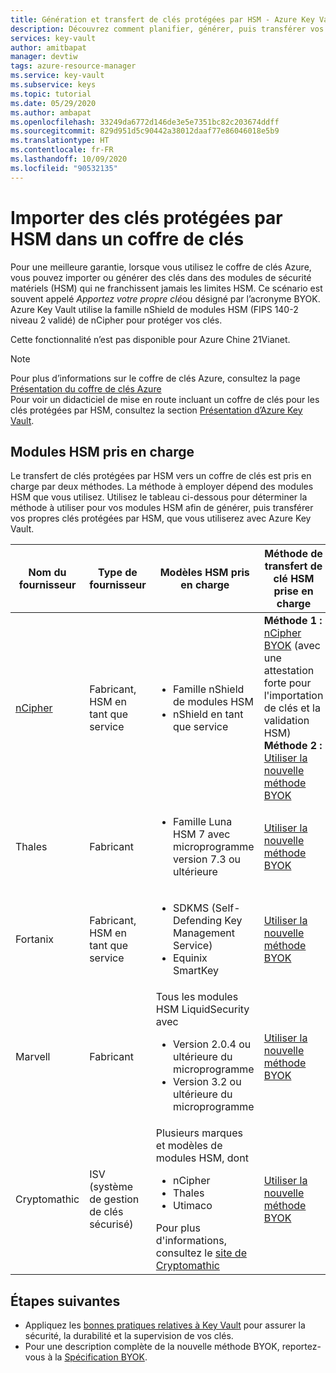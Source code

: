 ```yaml
---
title: Génération et transfert de clés protégées par HSM - Azure Key Vault
description: Découvrez comment planifier, générer, puis transférer vos propres clés protégées par HSM à utiliser avec Azure Key Vault. Cette méthode est également appelée BYOK (Bring Your Own Key, ou apportez votre propre clé).
services: key-vault
author: amitbapat
manager: devtiw
tags: azure-resource-manager
ms.service: key-vault
ms.subservice: keys
ms.topic: tutorial
ms.date: 05/29/2020
ms.author: ambapat
ms.openlocfilehash: 33249da6772d146de3e5e7351bc82c203674ddff
ms.sourcegitcommit: 829d951d5c90442a38012daaf77e86046018e5b9
ms.translationtype: HT
ms.contentlocale: fr-FR
ms.lasthandoff: 10/09/2020
ms.locfileid: "90532135"
---
```

# <a name="import-hsm-protected-keys-to-key-vault"></a>Importer des clés protégées par HSM dans un coffre de clés

Pour une meilleure garantie, lorsque vous utilisez le coffre de clés Azure, vous pouvez importer ou générer des clés dans des modules de sécurité matériels (HSM) qui ne franchissent jamais les limites HSM. Ce scénario est souvent appelé *Apportez votre propre clé*ou désigné par l’acronyme BYOK. Azure Key Vault utilise la famille nShield de modules HSM (FIPS 140-2 niveau 2 validé) de nCipher pour protéger vos clés.

Cette fonctionnalité n’est pas disponible pour Azure Chine 21Vianet.

> [!NOTE]
> Pour plus d’informations sur le coffre de clés Azure, consultez la page [Présentation du coffre de clés Azure](../general/overview.md)  
> Pour voir un didacticiel de mise en route incluant un coffre de clés pour les clés protégées par HSM, consultez la section [ Présentation d’Azure Key Vault](../general/overview.md).

## <a name="supported-hsms"></a>Modules HSM pris en charge

Le transfert de clés protégées par HSM vers un coffre de clés est pris en charge par deux méthodes. La méthode à employer dépend des modules HSM que vous utilisez. Utilisez le tableau ci-dessous pour déterminer la méthode à utiliser pour vos modules HSM afin de générer, puis transférer vos propres clés protégées par HSM, que vous utiliserez avec Azure Key Vault. 

|Nom du fournisseur|Type de fournisseur|Modèles HSM pris en charge|Méthode de transfert de clé HSM prise en charge|
|---|---|---|---|
|[nCipher](https://www.ncipher.com/products/key-management/cloud-microsoft-azure)|Fabricant,<br/>HSM en tant que service|<ul><li>Famille nShield de modules HSM</li><li>nShield en tant que service</ul>|**Méthode 1 :** [nCipher BYOK](hsm-protected-keys-ncipher.md) (avec une attestation forte pour l'importation de clés et la validation HSM)<br/>**Méthode 2 :** [Utiliser la nouvelle méthode BYOK](hsm-protected-keys-byok.md) |
|Thales|Fabricant|<ul><li>Famille Luna HSM 7 avec microprogramme version 7.3 ou ultérieure</li></ul>| [Utiliser la nouvelle méthode BYOK](hsm-protected-keys-byok.md)|
|Fortanix|Fabricant,<br/>HSM en tant que service|<ul><li>SDKMS (Self-Defending Key Management Service)</li><li>Equinix SmartKey</li></ul>|[Utiliser la nouvelle méthode BYOK](hsm-protected-keys-byok.md)|
|Marvell|Fabricant|Tous les modules HSM LiquidSecurity avec<ul><li>Version 2.0.4 ou ultérieure du microprogramme</li><li>Version 3.2 ou ultérieure du microprogramme</li></ul>|[Utiliser la nouvelle méthode BYOK](hsm-protected-keys-byok.md)|
|Cryptomathic|ISV (système de gestion de clés sécurisé)|Plusieurs marques et modèles de modules HSM, dont<ul><li>nCipher</li><li>Thales</li><li>Utimaco</li></ul>Pour plus d'informations, consultez le [site de Cryptomathic](https://www.cryptomathic.com/azurebyok)|[Utiliser la nouvelle méthode BYOK](hsm-protected-keys-byok.md)|


## <a name="next-steps"></a>Étapes suivantes

* Appliquez les [bonnes pratiques relatives à Key Vault](../general/best-practices.md) pour assurer la sécurité, la durabilité et la supervision de vos clés.
* Pour une description complète de la nouvelle méthode BYOK, reportez-vous à la [Spécification BYOK](https://docs.microsoft.com/azure/key-vault/keys/byok-specification).
